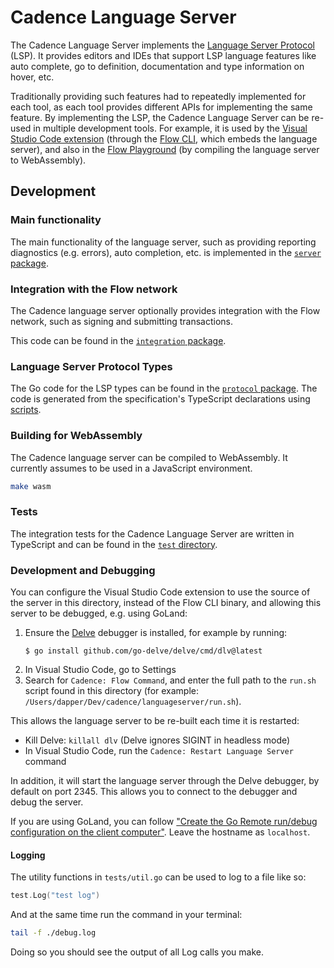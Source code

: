 # Cadence Language Server

The Cadence Language Server implements the [Language Server Protocol](https://microsoft.github.io/language-server-protocol/) (LSP).
It provides editors and IDEs that support LSP language features like auto complete,
go to definition, documentation and type information on hover, etc.

Traditionally providing such features had to repeatedly implemented for each tool,
as each tool provides different APIs for implementing the same feature.
By implementing the LSP, the Cadence Language Server can be re-used in multiple development tools.
For example, it is used by the
[Visual Studio Code extension](https://github.com/onflow/vscode-flow)
(through the [Flow CLI](https://github.com/onflow/flow-cli),
which embeds the language server),
and also in the [Flow Playground](https://play.onflow.org/)
(by compiling the language server to WebAssembly).

## Development

### Main functionality

The main functionality of the language server, such as providing reporting diagnostics (e.g. errors), auto completion, etc. is implemented in the [`server` package](https://github.com/onflow/cadence-tools/tree/master/languageserver/server).

### Integration with the Flow network

The Cadence language server optionally provides integration with the Flow network,
such as signing and submitting transactions.

This code can be found in the [`integration` package](https://github.com/onflow/cadence/tree/master/languageserver/integration).

### Language Server Protocol Types

The Go code for the LSP types can be found in the [`protocol` package](https://github.com/onflow/cadence-tools/tree/master/languageserver/protocol).
The code is generated from the specification's TypeScript declarations using [scripts](https://github.com/onflow/cadence-tools/tree/master/languageserver/scripts).

### Building for WebAssembly

The Cadence language server can be compiled to WebAssembly.
It currently assumes to be used in a JavaScript environment.

```sh
make wasm
```

### Tests

The integration tests for the Cadence Language Server are written in TypeScript
and can be found in the [`test` directory](https://github.com/onflow/cadence-tools/tree/master/languageserver/test).

### Development and Debugging

You can configure the Visual Studio Code extension to use the source of the server in this directory,
instead of the Flow CLI binary, and allowing this server to be debugged, e.g. using GoLand:

1. Ensure the [Delve](https://github.com/go-delve/delve) debugger is installed, for example by running:
    ```shell
    $ go install github.com/go-delve/delve/cmd/dlv@latest
    ```
4. In Visual Studio Code, go to Settings
5. Search for `Cadence: Flow Command`, and enter the full path to the `run.sh` script
   found in this directory (for example: `/Users/dapper/Dev/cadence/languageserver/run.sh`).

This allows the language server to be re-built each time it is restarted:
- Kill Delve: `killall dlv` (Delve ignores SIGINT in headless mode)
- In Visual Studio Code, run the `Cadence: Restart Language Server` command

In addition, it will start the language server through the Delve debugger, by default on port 2345.
This allows you to connect to the debugger and debug the server.

If you are using GoLand, you can follow
["Create the Go Remote run/debug configuration on the client computer"](https://www.jetbrains.com/help/go/attach-to-running-go-processes-with-debugger.html#step-3-create-the-remote-run-debug-configuration-on-the-client-computer).
Leave the hostname as `localhost`.

#### Logging

The utility functions in `tests/util.go` can be used to log to a file like so:

```go
test.Log("test log")
```

And at the same time run the command in your terminal:

```bash
tail -f ./debug.log
```

Doing so you should see the output of all Log calls you make. 
